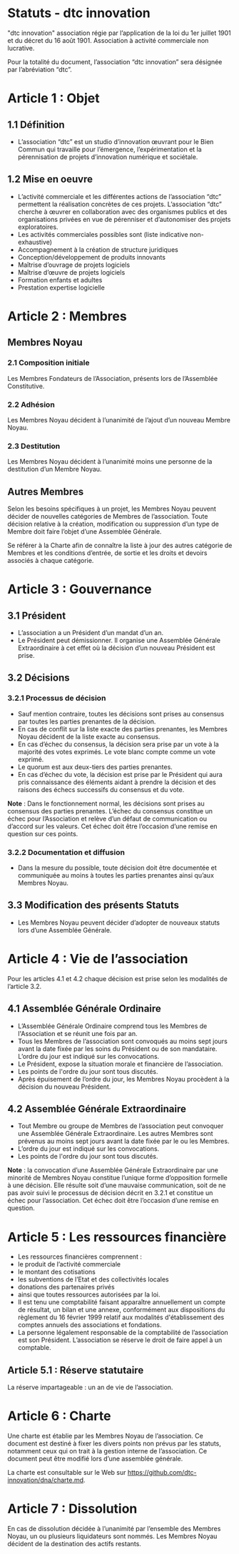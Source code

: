 # Statuts - dtc innovation


"dtc innovation" association régie par l’application de la loi du 1er juillet 1901 et du décret du 16 août 1901. Association à activité commerciale non lucrative.

Pour la totalité du document, l’association “dtc innovation” sera désignée par l’abréviation “dtc”.

# Article 1 : Objet

## 1.1 Définition

- L’association “dtc” est un studio d’innovation œuvrant pour le Bien Commun qui travaille pour l’émergence, l’expérimentation et la pérennisation de projets d’innovation numérique et sociétale.

## 1.2 Mise en oeuvre

- L’activité commerciale et les différentes actions de l’association “dtc” permettent la réalisation concrètes de ces projets. L’association “dtc” cherche à œuvrer en collaboration avec des organismes publics et des organisations privées en vue de pérenniser et d’autonomiser des projets exploratoires. 
- Les activités commerciales possibles sont (liste indicative non-exhaustive)
 - Accompagnement à la création de structure juridiques
 - Conception/développement de produits innovants
 - Maîtrise d’ouvrage de projets logiciels
 - Maîtrise d’œuvre de projets logiciels
 - Formation enfants et adultes
 - Prestation expertise logicielle

# Article 2 : Membres

## Membres Noyau

### 2.1 Composition initiale

Les Membres Fondateurs de l’Association, présents lors de l’Assemblée Constitutive.

### 2.2 Adhésion

Les Membres Noyau décident à l’unanimité de l’ajout d’un nouveau Membre Noyau.

### 2.3 Destitution

Les Membres Noyau décident à l’unanimité moins une personne de la destitution d’un Membre Noyau.

## Autres Membres

Selon les besoins spécifiques à un projet, les Membres Noyau peuvent décider de nouvelles catégories de Membres de l’association. Toute décision relative à la création, modification ou suppression d’un type de Membre doit faire l’objet d’une Assemblée Générale.

Se référer à la Charte afin de connaître la liste à jour des autres catégorie de Membres et les conditions d’entrée, de sortie et les droits et devoirs associés à chaque catégorie.


# Article 3 : Gouvernance

## 3.1 Président

- L’association a un Président d’un mandat d’un an.
- Le Président peut démissionner. Il organise une Assemblée Générale Extraordinaire à cet effet où la décision d’un nouveau Président est prise.

## 3.2 Décisions

### 3.2.1 Processus de décision

- Sauf mention contraire, toutes les décisions sont prises au consensus par toutes les parties prenantes de la décision.
- En cas de conflit sur la liste exacte des parties prenantes, les Membres Noyau décident de la liste exacte au consensus.
- En cas d’échec du consensus, la décision sera prise par un vote à la majorité des votes exprimés. Le vote blanc compte comme un vote exprimé.
- Le quorum est aux deux-tiers des parties prenantes.
- En cas d’échec du vote, la décision est prise par le Président qui aura pris connaissance des éléments aidant à prendre la décision et des raisons des échecs successifs du consensus et du vote.

**Note** : Dans le fonctionnement normal, les décisions sont prises au consensus des parties prenantes. L’échec du consensus constitue un échec pour l’Association et relève d’un défaut de communication ou d’accord sur les valeurs. Cet échec doit être l’occasion d’une remise en question sur ces points.

### 3.2.2 Documentation et diffusion

- Dans la mesure du possible, toute décision doit être documentée et communiquée au moins à toutes les parties prenantes ainsi qu’aux Membres Noyau.

## 3.3 Modification des présents Statuts

- Les Membres Noyau peuvent décider d’adopter de nouveaux statuts lors d’une Assemblée Générale.


# Article 4 : Vie de l’association

Pour les articles 4.1 et 4.2 chaque décision est prise selon les modalités de l’article 3.2.

## 4.1 Assemblée Générale Ordinaire

- L’Assemblée Générale Ordinaire comprend tous les Membres de l'Association et se réunit une fois par an.
- Tous les Membres de l’association sont convoqués au moins sept jours avant la date fixée par les soins du Président ou de son mandataire. L’ordre du jour est indiqué sur les convocations. 
- Le Président, expose la situation morale et financière de l’association.
- Les points de l'ordre du jour sont tous discutés.
- Après épuisement de l’ordre du jour, les Membres Noyau procèdent à la décision du nouveau Président.

## 4.2 Assemblée Générale Extraordinaire

- Tout Membre ou groupe de Membres de l’association peut convoquer une Assemblée Générale Extraordinaire. Les autres Membres sont prévenus au moins sept jours avant la date fixée par le ou les Membres.
- L’ordre du jour est indiqué sur les convocations. 
- Les points de l'ordre du jour sont tous discutés.

**Note** : la convocation d’une Assemblée Générale Extraordinaire par une minorité de Membres Noyau constitue l’unique forme d’opposition formelle à une décision. Elle résulte soit d’une mauvaise communication, soit de ne pas avoir suivi le processus de décision décrit en 3.2.1 et constitue un échec pour l’association. Cet échec doit être l’occasion d’une remise en question.


# Article 5 : Les ressources financière

- Les ressources financières comprennent :
 - le produit de l’activité commerciale
 - le montant des cotisations
 - les subventions de l’Etat et des collectivités locales
 - donations des partenaires privés
 - ainsi que toutes ressources autorisées par la loi.
- Il est tenu une comptabilité faisant apparaître annuellement un compte de résultat, un bilan et une annexe, conformément aux dispositions du règlement du 16 février 1999 relatif aux modalités d'établissement des comptes annuels des associations et fondations. 
- La personne légalement responsable de la comptabilité de l’association est son Président. L’association se réserve le droit de faire appel à un comptable.

## Article 5.1 : Réserve statutaire 

La réserve impartageable : un an de vie de l’association.


# Article 6 : Charte 

Une charte est établie par les Membres Noyau de l’association. Ce document est destiné à fixer les divers points non prévus par les statuts, notamment ceux qui on trait à la gestion interne de l’association. Ce document peut être modifié lors d’une assemblée générale.

La charte est consultable sur le Web sur https://github.com/dtc-innovation/dna/charte.md.

# Article 7 : Dissolution

En cas de dissolution décidée à l’unanimité par l’ensemble des Membres Noyau, un ou plusieurs liquidateurs sont nommés. Les Membres Noyau décident de la destination des actifs restants.
